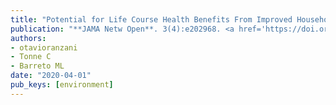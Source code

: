 ```yaml
---
title: "Potential for Life Course Health Benefits From Improved Household Environments"
publication: "**JAMA Netw Open**. 3(4):e202968. <a href='https://doi.org/10.1001/jamanetworkopen.2020.2968' target='_blank' rel='noopener noreferrer'>10.1001/jamanetworkopen.2020.2968</a>"
authors:
- otavioranzani
- Tonne C
- Barreto ML
date: "2020-04-01"
pub_keys: [environment]
---
```

